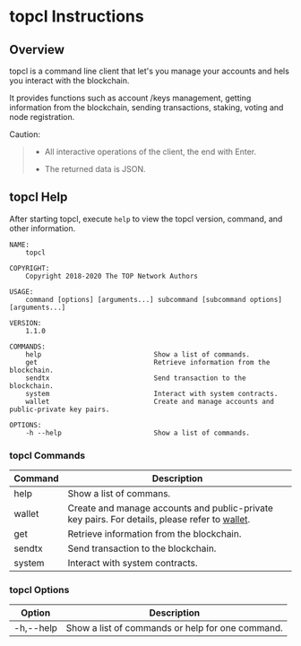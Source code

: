 # topcl Instructions

## Overview

topcl is a command line client that let's you manage your accounts and hels you interact with the blockchain.

It provides functions such as account /keys management, getting information from the blockchain, sending transactions, staking, voting and node registration.

Caution:

> * All interactive operations of the client, the end with Enter.
>
> * The returned data is JSON.

## topcl Help

After starting topcl, execute `help` to view the topcl version, command, and other information.

```
NAME:
    topcl

COPYRIGHT:
    Copyright 2018-2020 The TOP Network Authors

USAGE:
    command [options] [arguments...] subcommand [subcommand options] [arguments...]

VERSION:
    1.1.0

COMMANDS:
    help                            Show a list of commands.
    get                             Retrieve information from the blockchain.
    sendtx                          Send transaction to the blockchain.
    system                          Interact with system contracts.
    wallet                          Create and manage accounts and public-private key pairs.

OPTIONS:
    -h --help                       Show a list of commands.
```

### topcl Commands

| Command | Description                                                  |
| ------- | ------------------------------------------------------------ |
| help    | Show a list of commans.                                      |
| wallet  | Create and manage accounts and public-private key pairs. For details, please refer to [wallet](docs-en/Tools/TOPIO/wallet.md). |
| get     | Retrieve information from the blockchain.                    |
| sendtx  | Send transaction to the blockchain.                          |
| system  | Interact with system contracts.                              |

### topcl Options

| Option    | Description                                      |
| --------- | ------------------------------------------------ |
| -h,--help | Show a list of commands or help for one command. |
